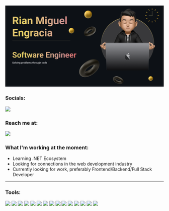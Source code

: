 ![Header](./readme-banner.png)

### Socials: 
<a href="https://www.linkedin.com/in/rian-miguel-engracia/"><img src="https://img.shields.io/badge/Rian_Miguel_Engracia-blue?style=for-the-badge&logo=linkedin&logoColor=white" target="_blank"></a>

### Reach me at:
<a href="mailto: rian.engracia@gmail.com">
<img src="https://img.shields.io/badge/rian.engracia@gmail.com-blue?&style=for-the-badge&logo=Microsoft-outlook&logoColor=white" ></a>

### What I'm working at the moment:
- Learning .NET Ecosystem
- Looking for connections in the web development industry
- Currently looking for work, preferably Frontend/Backend/Full Stack Developer

------------------------------------------- 

### Tools:
<img src="https://img.shields.io/badge/html5-%23E34F26.svg?style=for-the-badge&logo=html5&logoColor=white">   <img src="https://img.shields.io/badge/css3%20-%2314354C.svg?&style=for-the-badge&logo=css3&logoColor=white">   <img src="https://img.shields.io/badge/tailwind%20css%20-%23008CC1.svg?&style=for-the-badge&logo=tailwindcss&logoColor=white">   <img src="https://img.shields.io/badge/javascript%20-%23323330.svg?&style=for-the-badge&logo=javascript&logoColor=%23F7DF1E">   <img src="https://img.shields.io/badge/react-%2320232a.svg?style=for-the-badge&logo=react&logoColor=%2361DAFB">   <img src="https://img.shields.io/badge/next.js-%23323330.svg?style=for-the-badge&logo=nextdotjs&logoColor=%white">  <img src="https://img.shields.io/badge/node.js%20-%23008CC1.svg?&style=for-the-badge&logo=node.js&logoColor=white">   <img src="https://img.shields.io/badge/mongodb%20-%2347A248svg?&style=for-the-badge&logo=mongodb&logoColor=white">   <img src="https://img.shields.io/badge/git%20-%23F05032.svg?&style=for-the-badge&logo=git&logoColor=white"/>   <img src="http://img.shields.io/badge/-VS%20Code-000000?style=for-the-badge&logo=Visual-studio-code&logoColor=blue">   <img src="https://img.shields.io/badge/-Visual%20Studio-000000?style=for-the-badge&logo=Visual-studio&logoColor=violet">   <img src="https://img.shields.io/badge/-C%20Sharp-684D95?style=for-the-badge&logo=csharp&logoColor=white">   <img src="https://img.shields.io/badge/-.NET-684D95?style=for-the-badge&logo=dotnet&logoColor=white">   <img src="https://img.shields.io/badge/-PostgreSQL-black?style=for-the-badge&logo=postgresql&logoColor=008bb9">   <img src="https://img.shields.io/badge/docker-%23323330.svg?style=for-the-badge&logo=docker&logoColor=%white">
